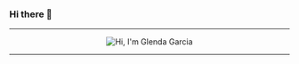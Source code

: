 ### Hi there 👋
---
<p align="center">
  <img src="https://github.com/glenda1015/glenda1015/blob/main/GIF.gif" alt="Hi, I'm Glenda Garcia">
</p>

---

<!--
**glenda1015/glenda1015** is a ✨ _special_ ✨ repository because its `README.md` (this file) appears on your GitHub profile.

Here are some ideas to get you started:

- 🔭 I’m currently working on ...
- 🌱 I’m currently learning ...
- 👯 I’m looking to collaborate on ...
- 🤔 I’m looking for help with ...
- 💬 Ask me about ...
- 📫 How to reach me: ...
- 😄 Pronouns: ...
- ⚡ Fun fact: ...
-->
